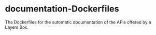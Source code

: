# documentation-Dockerfiles
The Dockerfiles for the automatic documentation of the APIs offered by a Layers Box.
